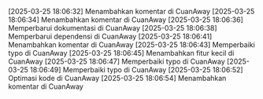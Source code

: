 [2025-03-25 18:06:32] Menambahkan komentar di CuanAway
[2025-03-25 18:06:34] Menambahkan komentar di CuanAway
[2025-03-25 18:06:36] Memperbarui dokumentasi di CuanAway
[2025-03-25 18:06:38] Memperbarui dependensi di CuanAway
[2025-03-25 18:06:41] Menambahkan komentar di CuanAway
[2025-03-25 18:06:43] Memperbaiki typo di CuanAway
[2025-03-25 18:06:45] Menambahkan fitur kecil di CuanAway
[2025-03-25 18:06:47] Memperbaiki typo di CuanAway
[2025-03-25 18:06:49] Memperbaiki typo di CuanAway
[2025-03-25 18:06:52] Optimasi kode di CuanAway
[2025-03-25 18:06:54] Menambahkan komentar di CuanAway
